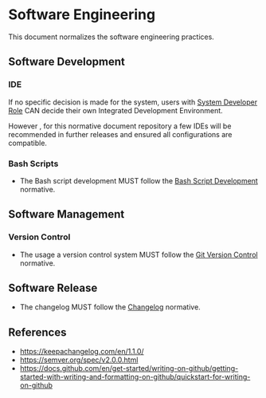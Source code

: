 # Software Engineering

This document normalizes the software engineering practices.

## Software Development

### IDE

If no specific decision is made for the system, users with [System Developer Role](../../../Roles/Engineering/Systems%20Engineering/System%20Developer%20Role.md) CAN decide their own Integrated Development Environment.

However , for this normative document repository a few IDEs will be recommended in further releases and ensured all configurations are compatible.

### Bash Scripts

- The Bash script development MUST follow the [Bash Script Development](Software%20Development/Scripts/Bash%20Script%20Development.md) normative.

## Software Management

### Version Control

- The usage a version control system MUST follow the [Git Version Control](../../../Building%20Blocks/Architectural%20Building%20Block/Engineering/Software%20Engineering/Software%20Management/Git%20Version%20Control.md) normative.

## Software Release

- The changelog MUST follow the [Changelog](../../../Taxonomy/Engineering/Software%20Engineering/Software%20Release/Changelog.md) normative.

## References

- <https://keepachangelog.com/en/1.1.0/>
- <https://semver.org/spec/v2.0.0.html>
- <https://docs.github.com/en/get-started/writing-on-github/getting-started-with-writing-and-formatting-on-github/quickstart-for-writing-on-github>
